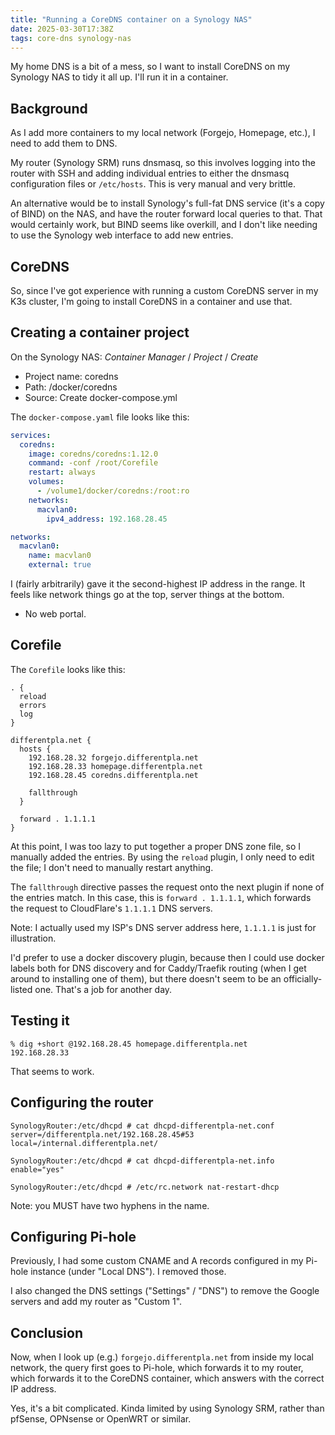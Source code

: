 ```yaml
---
title: "Running a CoreDNS container on a Synology NAS"
date: 2025-03-30T17:38Z
tags: core-dns synology-nas
---
```


My home DNS is a bit of a mess, so I want to install CoreDNS on my Synology NAS to tidy it all up. I'll run it in a
container.

## Background

As I add more containers to my local network (Forgejo, Homepage, etc.), I need to add them to DNS.

My router (Synology SRM) runs dnsmasq, so this involves logging into the router with SSH and adding individual entries
to either the dnsmasq configuration files or `/etc/hosts`. This is very manual and very brittle.

An alternative would be to install Synology's full-fat DNS service (it's a copy of BIND) on the NAS, and have the router
forward local queries to that. That would certainly work, but BIND seems like overkill, and I don't like needing to use
the Synology web interface to add new entries.

## CoreDNS

So, since I've got experience with running a custom CoreDNS server in my K3s cluster, I'm going to install CoreDNS in a
container and use that.

## Creating a container project

On the Synology NAS: _Container Manager_ / _Project_ / _Create_

- Project name: coredns
- Path: /docker/coredns
- Source: Create docker-compose.yml

The `docker-compose.yaml` file looks like this:

```yaml
services:
  coredns:
    image: coredns/coredns:1.12.0
    command: -conf /root/Corefile
    restart: always
    volumes:
      - /volume1/docker/coredns:/root:ro
    networks:
      macvlan0:
        ipv4_address: 192.168.28.45

networks:
  macvlan0:
    name: macvlan0
    external: true
```

I (fairly arbitrarily) gave it the second-highest IP address in the range. It feels like network things go at the top,
server things at the bottom.

- No web portal.

## Corefile

The `Corefile` looks like this:

```
. {
  reload
  errors
  log
}

differentpla.net {
  hosts {
    192.168.28.32 forgejo.differentpla.net
    192.168.28.33 homepage.differentpla.net
    192.168.28.45 coredns.differentpla.net

    fallthrough
  }

  forward . 1.1.1.1
}
```

At this point, I was too lazy to put together a proper DNS zone file, so I manually added the entries. By using the
`reload` plugin, I only need to edit the file; I don't need to manually restart anything.

The `fallthrough` directive passes the request onto the next plugin if none of the entries match. In this case, this is
`forward . 1.1.1.1`, which forwards the request to CloudFlare's `1.1.1.1` DNS servers.

Note: I actually used my ISP's DNS server address here, `1.1.1.1` is just for illustration.

I'd prefer to use a docker discovery plugin, because then I could use docker labels both for DNS discovery and for
Caddy/Traefik routing (when I get around to installing one of them), but there doesn't seem to be an officially-listed
one. That's a job for another day.

## Testing it

```
% dig +short @192.168.28.45 homepage.differentpla.net
192.168.28.33
```

That seems to work.

## Configuring the router

```
SynologyRouter:/etc/dhcpd # cat dhcpd-differentpla-net.conf
server=/differentpla.net/192.168.28.45#53
local=/internal.differentpla.net/

SynologyRouter:/etc/dhcpd # cat dhcpd-differentpla-net.info
enable="yes"

SynologyRouter:/etc/dhcpd # /etc/rc.network nat-restart-dhcp
```

Note: you MUST have two hyphens in the name.

## Configuring Pi-hole

Previously, I had some custom CNAME and A records configured in my Pi-hole instance (under "Local DNS"). I removed
those.

I also changed the DNS settings ("Settings" / "DNS") to remove the Google servers and add my router as "Custom 1".

## Conclusion

Now, when I look up (e.g.) `forgejo.differentpla.net` from inside my local network, the query first goes to Pi-hole,
which forwards it to my router, which forwards it to the CoreDNS container, which answers with the correct IP address.

Yes, it's a bit complicated. Kinda limited by using Synology SRM, rather than pfSense, OPNsense or OpenWRT or similar.
